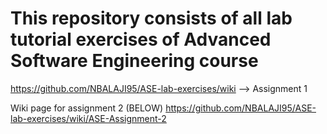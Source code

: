 # This repository consists of all lab tutorial exercises of Advanced Software Engineering course
https://github.com/NBALAJI95/ASE-lab-exercises/wiki --> Assignment 1

Wiki page for assignment 2 (BELOW)
https://github.com/NBALAJI95/ASE-lab-exercises/wiki/ASE-Assignment-2
